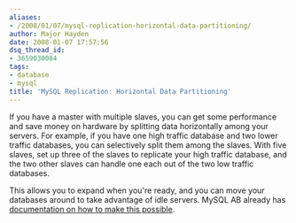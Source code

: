 ```yaml
---
aliases:
- /2008/01/07/mysql-replication-horizontal-data-partitioning/
author: Major Hayden
date: 2008-01-07 17:57:56
dsq_thread_id:
- 3659030084
tags:
- database
- mysql
title: 'MySQL Replication: Horizontal Data Partitioning'
---
```


If you have a master with multiple slaves, you can get some performance and save money on hardware by splitting data horizontally among your servers. For example, if you have one high traffic database and two lower traffic databases, you can selectively split them among the slaves. With five slaves, set up three of the slaves to replicate your high traffic database, and the two other slaves can handle one each out of the two low traffic databases.

This allows you to expand when you're ready, and you can move your databases around to take advantage of idle servers. MySQL AB already has [documentation on how to make this possible][1].

 [1]: http://dev.mysql.com/doc/refman/5.0/en/replication-solutions-partitioning.html